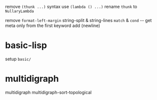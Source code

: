 remove `(thunk ...)` syntax use `(lambda () ...)`
rename `thunk` to `NullaryLambda`

remove `format-left-margin`
string-split & string-lines
`match` & `cond` -- get meta only from the first keyword
add (newline)

# basic-lisp

setup `basic/`

# multidigraph

multidigraph
multidigraph-sort-topological
